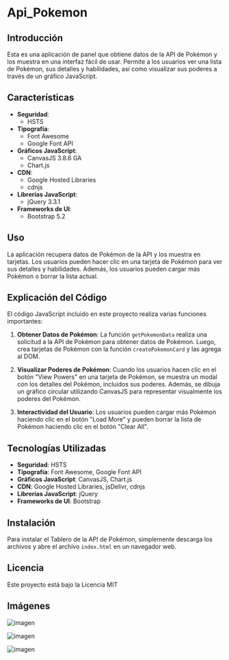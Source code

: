 # Api_Pokemon

## Introducción

Esta es una aplicación de panel que obtiene datos de la API de Pokémon y los muestra en una interfaz fácil de usar. Permite a los usuarios ver una lista de Pokémon, sus detalles y habilidades, así como visualizar sus poderes a través de un gráfico JavaScript.

## Características

- **Seguridad**:
  - HSTS
- **Tipografía**:
  - Font Awesome
  - Google Font API
- **Gráficos JavaScript**:
  - CanvasJS 3.8.6 GA
  - Chart.js
- **CDN**:
  - Google Hosted Libraries
  - cdnjs
- **Librerías JavaScript**:
  - jQuery 3.3.1
- **Frameworks de UI**:
  - Bootstrap 5.2

## Uso

La aplicación recupera datos de Pokémon de la API y los muestra en tarjetas. Los usuarios pueden hacer clic en una tarjeta de Pokémon para ver sus detalles y habilidades. Además, los usuarios pueden cargar más Pokémon o borrar la lista actual.

## Explicación del Código

El código JavaScript incluido en este proyecto realiza varias funciones importantes:

1. **Obtener Datos de Pokémon**: La función `getPokemonData` realiza una solicitud a la API de Pokémon para obtener datos de Pokémon. Luego, crea tarjetas de Pokémon con la función `createPokemonCard` y las agrega al DOM.

2. **Visualizar Poderes de Pokémon**: Cuando los usuarios hacen clic en el botón "View Powers" en una tarjeta de Pokémon, se muestra un modal con los detalles del Pokémon, incluidos sus poderes. Además, se dibuja un gráfico circular utilizando CanvasJS para representar visualmente los poderes del Pokémon.

3. **Interactividad del Usuario**: Los usuarios pueden cargar más Pokémon haciendo clic en el botón "Load More" y pueden borrar la lista de Pokémon haciendo clic en el botón "Clear All".

## Tecnologías Utilizadas

- **Seguridad**: HSTS
- **Tipografía**: Font Awesome, Google Font API
- **Gráficos JavaScript**: CanvasJS, Chart.js
- **CDN**: Google Hosted Libraries, jsDelivr, cdnjs
- **Librerías JavaScript**: jQuery
- **Frameworks de UI**: Bootstrap

## Instalación

Para instalar el Tablero de la API de Pokémon, simplemente descarga los archivos y abre el archivo `index.html` en un navegador web.

## Licencia

Este proyecto está bajo la Licencia MIT


## Imágenes

![imagen](https://github.com/Novaversocl/Api_Pokemon/assets/95386670/7c8c83e6-c96c-4973-a9e9-20e484bdb76e)


![imagen](https://github.com/Novaversocl/Api_Pokemon/assets/95386670/2c463d30-d3cf-40b9-9526-27064d2111d7)

![imagen](https://github.com/Novaversocl/Api_Pokemon/assets/95386670/5a7b7453-7cf7-4956-ad55-4fff125f58b5)


